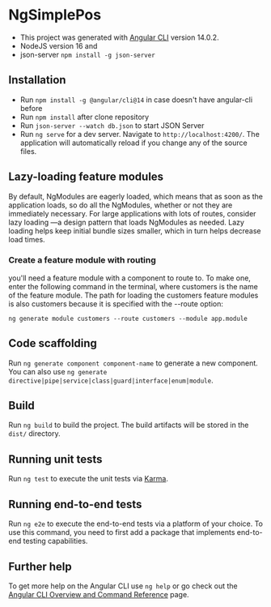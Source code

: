# NgSimplePos

- This project was generated with [Angular CLI](https://github.com/angular/angular-cli) version 14.0.2.
- NodeJS version 16 and
- json-server `npm install -g json-server`

## Installation

- Run `npm install -g @angular/cli@14` in case doesn't have angular-cli before
- Run `npm install` after clone repository
- Run `json-server --watch db.json` to start JSON Server
- Run `ng serve` for a dev server. Navigate to `http://localhost:4200/`. The application will automatically reload if you change any of the source files.

## Lazy-loading feature modules

By default, NgModules are eagerly loaded, which means that as soon as the application loads, so do all the NgModules, whether or not they are immediately necessary. For large applications with lots of routes, consider lazy loading —a design pattern that loads NgModules as needed. Lazy loading helps keep initial bundle sizes smaller, which in turn helps decrease load times.

### Create a feature module with routing

you'll need a feature module with a component to route to. To make one, enter the following command in the terminal, where customers is the name of the feature module. The path for loading the customers feature modules is also customers because it is specified with the --route option:

```
ng generate module customers --route customers --module app.module
```

## Code scaffolding

Run `ng generate component component-name` to generate a new component. You can also use `ng generate directive|pipe|service|class|guard|interface|enum|module`.

## Build

Run `ng build` to build the project. The build artifacts will be stored in the `dist/` directory.

## Running unit tests

Run `ng test` to execute the unit tests via [Karma](https://karma-runner.github.io).

## Running end-to-end tests

Run `ng e2e` to execute the end-to-end tests via a platform of your choice. To use this command, you need to first add a package that implements end-to-end testing capabilities.

## Further help

To get more help on the Angular CLI use `ng help` or go check out the [Angular CLI Overview and Command Reference](https://angular.io/cli) page.
